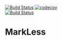 [![Build Status](https://travis-ci.org/longztian/markless.svg?branch=master)](https://travis-ci.org/longztian/markless)
[![codecov](https://codecov.io/gh/longztian/markless/branch/master/graph/badge.svg)](https://codecov.io/gh/longztian/markless)  
[![Build Status](https://saucelabs.com/browser-matrix/longztian.svg)](https://saucelabs.com/beta/builds/39a4d77fb4ff4e6694f9560b7d253eca)

# MarkLess
